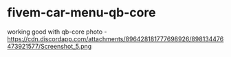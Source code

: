 # fivem-car-menu-qb-core
working good with qb-core photo - https://cdn.discordapp.com/attachments/896428181777698926/898134476473921577/Screenshot_5.png
